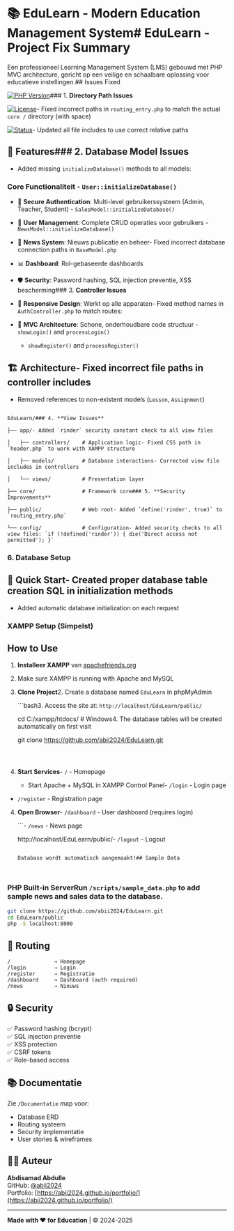 # 📚 EduLearn - Modern Education Management System# EduLearn - Project Fix Summary



Een professioneel Learning Management System (LMS) gebouwd met PHP MVC architecture, gericht op een veilige en schaalbare oplossing voor educatieve instellingen.## Issues Fixed



[![PHP Version](https://img.shields.io/badge/PHP-7.4%2B-blue)](https://php.net)### 1. **Directory Path Issues**

[![License](https://img.shields.io/badge/License-MIT-green)](LICENSE)- Fixed incorrect paths in `routing_entry.php` to match the actual `core /` directory (with space)

[![Status](https://img.shields.io/badge/Status-Active-success)](https://github.com/abii2024/EduLearn)- Updated all file includes to use correct relative paths



## 🌟 Features### 2. **Database Model Issues**

- Added missing `initializeDatabase()` methods to all models:

### Core Functionaliteit  - `User::initializeDatabase()`

- 🔐 **Secure Authentication**: Multi-level gebruikerssysteem (Admin, Teacher, Student)  - `SalesModel::initializeDatabase()`

- 👥 **User Management**: Complete CRUD operaties voor gebruikers  - `NewsModel::initializeDatabase()`

- 📰 **News System**: Nieuws publicatie en beheer- Fixed incorrect database connection paths in `BaseModel.php`

- 📊 **Dashboard**: Rol-gebaseerde dashboards

- 🛡️ **Security**: Password hashing, SQL injection preventie, XSS bescherming### 3. **Controller Issues**

- 🎨 **Responsive Design**: Werkt op alle apparaten- Fixed method names in `AuthController.php` to match routes:

- 📁 **MVC Architecture**: Schone, onderhoudbare code structuur  - `showLogin()` and `processLogin()`

  - `showRegister()` and `processRegister()`

## 🏗️ Architecture- Fixed incorrect file paths in controller includes

- Removed references to non-existent models (`Lesson`, `Assignment`)

```

EduLearn/### 4. **View Issues**

├── app/- Added `rinder` security constant check to all view files

│   ├── controllers/    # Application logic- Fixed CSS path in `header.php` to work with XAMPP structure

│   ├── models/         # Database interactions- Corrected view file includes in controllers

│   └── views/          # Presentation layer

├── core/               # Framework core### 5. **Security Improvements**

├── public/             # Web root- Added `define('rinder', true)` to `routing_entry.php`

└── config/             # Configuration- Added security checks to all view files: `if (!defined('rinder')) { die('Direct access not permitted'); }`

```

### 6. **Database Setup**

## 🚀 Quick Start- Created proper database table creation SQL in initialization methods

- Added automatic database initialization on each request

### XAMPP Setup (Simpelst)

## How to Use

1. **Installeer XAMPP** van [apachefriends.org](https://www.apachefriends.org/)

1. Make sure XAMPP is running with Apache and MySQL

2. **Clone Project**2. Create a database named `EduLearn` in phpMyAdmin

   ```bash3. Access the site at: `http://localhost/EduLearn/public/`

   cd C:/xampp/htdocs/  # Windows4. The database tables will be created automatically on first visit

   git clone https://github.com/abii2024/EduLearn.git

   ```## Available Routes



3. **Start Services**- `/` - Homepage

   - Start Apache + MySQL in XAMPP Control Panel- `/login` - Login page

- `/register` - Registration page

4. **Open Browser**- `/dashboard` - User dashboard (requires login)

   ```- `/news` - News page

   http://localhost/EduLearn/public/- `/logout` - Logout

   ```

   Database wordt automatisch aangemaakt!## Sample Data



### PHP Built-in ServerRun `/scripts/sample_data.php` to add sample news and sales data to the database.


```bash
git clone https://github.com/abii2024/EduLearn.git
cd EduLearn/public
php -S localhost:8000
```

## 📖 Routing

```
/              → Homepage
/login         → Login
/register      → Registratie
/dashboard     → Dashboard (auth required)
/news          → Nieuws
```

## 🔒 Security

✅ Password hashing (bcrypt)  
✅ SQL injection preventie  
✅ XSS protection  
✅ CSRF tokens  
✅ Role-based access  

## 📚 Documentatie

Zie `/Documentatie` map voor:
- Database ERD
- Routing systeem
- Security implementatie
- User stories & wireframes

## 👨‍💻 Auteur

**Abdisamad Abdulle**  
GitHub: [@abii2024](https://github.com/abii2024)  
Portfolio: [https://abii2024.github.io/portfolio/](https://abii2024.github.io/portfolio/)

---

**Made with ❤️ for Education** | © 2024-2025
